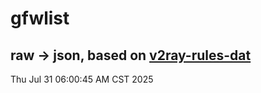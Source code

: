 # gfwlist
## raw -> json, based on [v2ray-rules-dat](https://github.com/Loyalsoldier/v2ray-rules-dat)
Thu Jul 31 06:00:45 AM CST 2025

